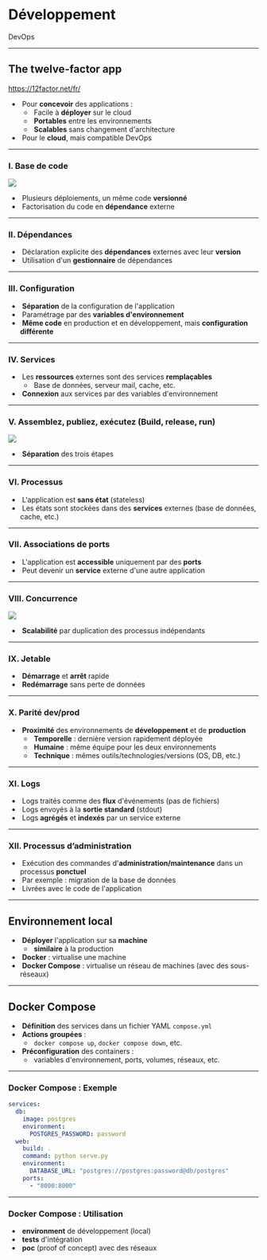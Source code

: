# Développement

DevOps

---

## The twelve-factor app

https://12factor.net/fr/ <!-- .element: target="_blank" -->

- &shy;<!-- .element: class="fragment" --> Pour **concevoir** des applications :
  - &shy;<!-- .element: class="fragment" --> Facile à **déployer** sur le cloud
  - &shy;<!-- .element: class="fragment" --> **Portables** entre les environnements
  - &shy;<!-- .element: class="fragment" --> **Scalables** sans changement d'architecture
- &shy;<!-- .element: class="fragment" --> Pour le **cloud**, mais compatible DevOps

---

### I. Base de code

![](https://12factor.net/images/codebase-deploys.png)

- &shy;<!-- .element: class="fragment" --> Plusieurs déploiements, un même code **versionné**
- &shy;<!-- .element: class="fragment" --> Factorisation du code en **dépendance** externe

---

### II. Dépendances

- &shy;<!-- .element: class="fragment" --> Déclaration explicite des **dépendances** externes avec leur **version**
- &shy;<!-- .element: class="fragment" --> Utilisation d'un **gestionnaire** de dépendances

---

### III. Configuration

- &shy;<!-- .element: class="fragment" --> **Séparation** de la configuration de l'application
- &shy;<!-- .element: class="fragment" --> Paramétrage par des **variables d'environnement**
- &shy;<!-- .element: class="fragment" --> **Même code** en production et en développement, mais **configuration différente**

---

### IV. Services

- &shy;<!-- .element: class="fragment" --> Les **ressources** externes sont des services **remplaçables**
  - &shy;<!-- .element: class="fragment" --> Base de données, serveur mail, cache, etc.
- &shy;<!-- .element: class="fragment" --> **Connexion** aux services par des variables d'environnement

---

### V. Assemblez, publiez, exécutez (Build, release, run)

![](https://12factor.net/images/release.png)

- &shy;<!-- .element: class="fragment" --> **Séparation** des trois étapes

---

### VI. Processus

- &shy;<!-- .element: class="fragment" --> L'application est **sans état** (stateless)
- &shy;<!-- .element: class="fragment" --> Les états sont stockées dans des **services** externes (base de données, cache, etc.)

---

### VII. Associations de ports

- &shy;<!-- .element: class="fragment" --> L'application est **accessible** uniquement par des **ports**
- &shy;<!-- .element: class="fragment" --> Peut devenir un **service** externe d'une autre application

---

### VIII. Concurrence

![](https://12factor.net/images/process-types.png)

- &shy;<!-- .element: class="fragment" --> **Scalabilité** par duplication des processus indépendants

---

### IX. Jetable

- &shy;<!-- .element: class="fragment" --> **Démarrage** et **arrêt** rapide
- &shy;<!-- .element: class="fragment" --> **Redémarrage** sans perte de données

---

### X. Parité dev/prod

- &shy;<!-- .element: class="fragment" --> **Proximité** des environnements de **développement** et de **production**
  - &shy;<!-- .element: class="fragment" --> **Temporelle** : dernière version rapidement déployée
  - &shy;<!-- .element: class="fragment" --> **Humaine** : même équipe pour les deux environnements
  - &shy;<!-- .element: class="fragment" --> **Technique** : mêmes outils/technologies/versions (OS, DB, etc.)

---

### XI. Logs

- &shy;<!-- .element: class="fragment" --> Logs traités comme des **flux** d'événements (pas de fichiers)
- &shy;<!-- .element: class="fragment" --> Logs envoyés à la **sortie standard** (stdout)
- &shy;<!-- .element: class="fragment" --> Logs **agrégés** et **indexés** par un service externe

---

### XII. Processus d’administration

- &shy;<!-- .element: class="fragment" --> Exécution des commandes d'**administration/maintenance** dans un processus **ponctuel**
- &shy;<!-- .element: class="fragment" --> Par exemple : migration de la base de données
- &shy;<!-- .element: class="fragment" --> Livrées avec le code de l'application

---

## Environnement local

- &shy;<!-- .element: class="fragment" --> **Déployer** l'application sur sa **machine**
  - &shy;<!-- .element: class="fragment" --> **similaire** à la production
- &shy;<!-- .element: class="fragment" --> **Docker** : virtualise une machine
- &shy;<!-- .element: class="fragment" --> **Docker Compose** : virtualise un réseau de machines (avec des sous-réseaux)

---

## Docker Compose

- &shy;<!-- .element: class="fragment" --> **Définition** des services dans un fichier YAML `compose.yml`
- &shy;<!-- .element: class="fragment" --> **Actions groupées** :
  - &shy;<!-- .element: class="fragment" --> `docker compose up`, `docker compose down`, etc.
- &shy;<!-- .element: class="fragment" --> **Préconfiguration** des containers :
  - &shy;<!-- .element: class="fragment" --> variables d'environnement, ports, volumes, réseaux, etc.

---

### Docker Compose : Exemple

```yaml
services:
  db:
    image: postgres
    environment:
      POSTGRES_PASSWORD: password
  web:
    build: .
    command: python serve.py
    environment:
      DATABASE_URL: "postgres://postgres:password@db/postgres"
    ports:
      - "8000:8000"
```

---

### Docker Compose : Utilisation

- &shy;<!-- .element: class="fragment" --> **environment** de développement (local)
- &shy;<!-- .element: class="fragment" --> **tests** d'intégration
- &shy;<!-- .element: class="fragment" --> **poc** (proof of concept) avec des réseaux
